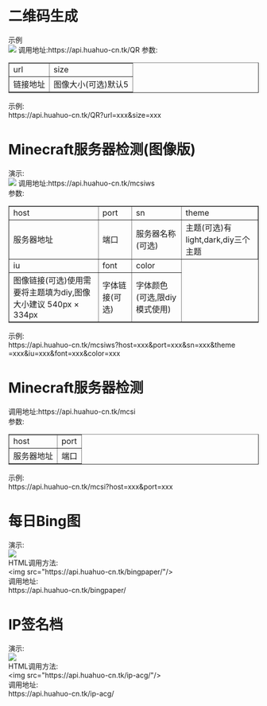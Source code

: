 <h1>二维码生成</h1>
示例<br /><img src="https://api.huahuo-cn.tk/QR?url=https://huahuo-cn.tk&size=8">
调用地址:https://api.huahuo-cn.tk/QR
参数:<br />
<table border="1">
<tr>
 <td>url</td>
 <td>size</td>
</tr>
<tr>
 <td>链接地址</td>
 <td>图像大小(可选)默认5</td>
</tr>
</table>
示例:<br />https://api.huahuo-cn.tk/QR?url=xxx&size=xxx
<h1>Minecraft服务器检测(图像版)</h1>
演示:<br /><img src="https://api.huahuo-cn.tk/mcsiws?host=mc.hypxiel.net&port=25565&sn=Hypxiel">
调用地址:https://api.huahuo-cn.tk/mcsiws<br />
参数:<br />
<table border="1">
<tr>
 <td>host</td>
 <td>port</td>
 <td>sn</td>
 <td>theme</td>
</tr>
<tr>
 <td>服务器地址</td>
 <td>端口</td>
 <td>服务器名称(可选)</td>
 <td>主题(可选)有light,dark,diy三个主题</td>
</tr>
<tr>
 <td>iu</td>
 <td>font</td>
 <td>color</td>
</tr>
<tr>
 <td>图像链接(可选)使用需要将主题填为diy,图像大小建议 540px × 334px</td>
 <td>字体链接(可选)</td>
 <td>字体颜色(可选,限diy模式使用)
</tr>
</table>
示例:<br />https://api.huahuo-cn.tk/mcsiws?host=xxx&port=xxx&sn=xxx&theme<br />=xxx&iu=xxx&font=xxx&color=xxx
<h1>Minecraft服务器检测</h1>
调用地址:https://api.huahuo-cn.tk/mcsi<br />
参数:<br />
<table border="1">
<tr>
 <td>host</td>
 <td>port</td>
</tr>
<tr>
 <td>服务器地址</td>
 <td>端口</td>
</tr>
</table>
示例:<br />https://api.huahuo-cn.tk/mcsi?host=xxx&port=xxx
<h1>每日Bing图</h1>
 <p>演示:<br />
  <img src="https://api.huahuo-cn.tk/bingpaper/"/><br />
  HTML调用方法:<br />
  &lt;img src=&quot;https://api.huahuo-cn.tk/bingpaper/&quot;/&gt;<br />
  调用地址:<br />
  https://api.huahuo-cn.tk/bingpaper/<br />
 </p>
<h1>IP签名档</h1>
 <p>演示:<br />
  <img src="https://api.huahuo-cn.tk/ip-acg/"/><br />
  HTML调用方法:<br />
  &lt;img src=&quot;https://api.huahuo-cn.tk/ip-acg/&quot;/&gt;<br />
  调用地址:<br />
  https://api.huahuo-cn.tk/ip-acg/<br />
 </p>
